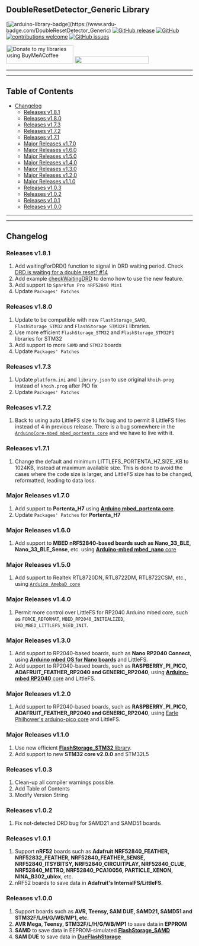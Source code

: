 ## DoubleResetDetector_Generic Library

[![arduino-library-badge](https://www.ardu-badge.com/badge/DoubleResetDetector_Generic.svg?)](https://www.ardu-badge.com/DoubleResetDetector_Generic)
[![GitHub release](https://img.shields.io/github/release/khoih-prog/DoubleResetDetector_Generic.svg)](https://github.com/khoih-prog/DoubleResetDetector_Generic/releases)
[![GitHub](https://img.shields.io/github/license/mashape/apistatus.svg)](https://github.com/khoih-prog/DoubleResetDetector_Generic/blob/master/LICENSE)
[![contributions welcome](https://img.shields.io/badge/contributions-welcome-brightgreen.svg?style=flat)](#Contributing)
[![GitHub issues](https://img.shields.io/github/issues/khoih-prog/DoubleResetDetector_Generic.svg)](http://github.com/khoih-prog/DoubleResetDetector_Generic/issues)


<a href="https://www.buymeacoffee.com/khoihprog6" title="Donate to my libraries using BuyMeACoffee"><img src="https://cdn.buymeacoffee.com/buttons/v2/default-yellow.png" alt="Donate to my libraries using BuyMeACoffee" style="height: 50px !important;width: 181px !important;" ></a>
<a href="https://www.buymeacoffee.com/khoihprog6" title="Donate to my libraries using BuyMeACoffee"><img src="https://img.shields.io/badge/buy%20me%20a%20coffee-donate-orange.svg?logo=buy-me-a-coffee&logoColor=FFDD00" style="height: 20px !important;width: 200px !important;" ></a>

---
---

## Table of Contents

* [Changelog](#changelog)
  * [Releases v1.8.1](#releases-v181)
  * [Releases v1.8.0](#releases-v180)
  * [Releases v1.7.3](#releases-v173)
  * [Releases v1.7.2](#releases-v172)
  * [Releases v1.7.1](#releases-v171)
  * [Major Releases v1.7.0](#major-releases-v170)
  * [Major Releases v1.6.0](#major-releases-v160)
  * [Major Releases v1.5.0](#major-releases-v150)
  * [Major Releases v1.4.0](#major-releases-v140)
  * [Major Releases v1.3.0](#major-releases-v130)
  * [Major Releases v1.2.0](#major-releases-v120)
  * [Major Releases v1.1.0](#major-releases-v110)
  * [Releases v1.0.3](#releases-v103)
  * [Releases v1.0.2](#releases-v102)
  * [Releases v1.0.1](#releases-v101)
  * [Releases v1.0.0](#releases-v100)

---
---

## Changelog

### Releases v1.8.1

1. Add waitingForDRD() function to signal in DRD waiting period. Check [DRD is waiting for a double reset? #14](https://github.com/khoih-prog/ESP_DoubleResetDetector/discussions/14)
2. Add example [checkWaitingDRD](https://github.com/khoih-prog/DoubleResetDetector_Generic/tree/master/examples/checkWaitingDRD) to demo how to use the new feature.
3. Add support to `Sparkfun Pro nRF52840 Mini`
4. Update `Packages' Patches`

### Releases v1.8.0

1. Update to be compatible with new `FlashStorage_SAMD`, `FlashStorage_STM32` and `FlashStorage_STM32F1` libraries.
2. Use more efficient `FlashStorage_STM32` and `FlashStorage_STM32F1` libraries for STM32
3. Add support to more `SAMD` and `STM32` boards
4. Update `Packages' Patches`

### Releases v1.7.3

1. Update `platform.ini` and `library.json` to use original `khoih-prog` instead of `khoih.prog` after PIO fix
2. Update `Packages' Patches`

### Releases v1.7.2

1. Back to using auto LittleFS size to fix bug and to permit 8 LittleFS files instead of 4 in previous release. There is a bug somewhere in the [`ArduinoCore-mbed mbed_portenta core`](https://github.com/arduino/ArduinoCore-mbed) and we have to live with it.

### Releases v1.7.1

1. Change the default and minimum LITTLEFS_PORTENTA_H7_SIZE_KB to 1024KB, instead at maximum available size. This is done to avoid the cases where the code size is larger, and LittleFS size has to be changed, reformatted, leading to data loss.

### Major Releases v1.7.0

1. Add support to **Portenta_H7** using [**Arduino mbed_portenta core**](https://github.com/arduino/ArduinoCore-mbed).
2. Update `Packages' Patches` for **Portenta_H7**

### Major Releases v1.6.0

1. Add support to **MBED nRF52840-based boards such as Nano_33_BLE, Nano_33_BLE_Sense**, etc. using [**Arduino-mbed mbed_nano** core](https://github.com/arduino/ArduinoCore-mbed)

### Major Releases v1.5.0

1. Add support to Realtek RTL8720DN, RTL8722DM, RTL8722CSM, etc., using [`Arduino AmebaD core`](https://github.com/ambiot/ambd_arduino)

### Major Releases v1.4.0

1. Permit more control over LittleFS for RP2040 Arduino mbed core, such as `FORCE_REFORMAT`, `MBED_RP2040_INITIALIZED`, `DRD_MBED_LITTLEFS_NEED_INIT`.


### Major Releases v1.3.0

1. Add support to RP2040-based boards, such as **Nano RP2040 Connect**, using [**Arduino mbed OS for Nano boards**](https://github.com/arduino/ArduinoCore-mbed) and LittleFS.
1. Add support to RP2040-based boards, such as **RASPBERRY_PI_PICO, ADAFRUIT_FEATHER_RP2040 and GENERIC_RP2040**, using [**Arduino-mbed RP2040** core](https://github.com/arduino/ArduinoCore-mbed) and LittleFS.


### Major Releases v1.2.0

1. Add support to RP2040-based boards, such as **RASPBERRY_PI_PICO, ADAFRUIT_FEATHER_RP2040 and GENERIC_RP2040**, using [Earle Philhower's arduino-pico core](https://github.com/earlephilhower/arduino-pico) and LittleFS.

### Major Releases v1.1.0

1. Use new efficient [**FlashStorage_STM32** library](https://github.com/khoih-prog/FlashStorage_STM32). 
2. Add support to new **STM32 core v2.0.0** and STM32L5


### Releases v1.0.3

1. Clean-up all compiler warnings possible.
2. Add Table of Contents
3. Modify Version String 

### Releases v1.0.2

1. Fix not-detected DRD bug for SAMD21 and SAMD51 boards.

### Releases v1.0.1

1. Support **nRF52** boards such as **Adafruit NRF52840_FEATHER, NRF52832_FEATHER, NRF52840_FEATHER_SENSE, NRF52840_ITSYBITSY, NRF52840_CIRCUITPLAY, NRF52840_CLUE, NRF52840_METRO, NRF52840_PCA10056, PARTICLE_XENON, NINA_B302_ublox**, etc.
2. nRF52 boards to save data in **Adafruit's InternalFS/LittleFS**.

### Releases v1.0.0

1. Support boards such as **AVR, Teensy, SAM DUE, SAMD21, SAMD51 and STM32F/L/H/G/WB/MP1, etc.**
2. **AVR Mega, Teensy, STM32F/L/H/G/WB/MP1** to save data in **EPPROM**
3. **SAMD** to save data in EEPROM-simulated [**FlashStorage_SAMD**](https://github.com/khoih-prog/FlashStorage_SAMD)
4. **SAM DUE** to save data in [**DueFlashStorage**](https://github.com/sebnil/DueFlashStorage)


